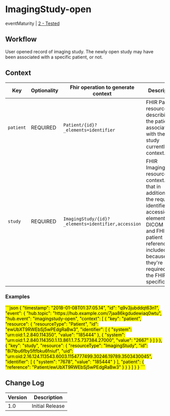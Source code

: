# ImagingStudy-open

eventMaturity | [2 - Tested](../../specification/1.0/#event-maturity-model)

## Workflow

User opened record of imaging study. The newly open study may have been associated with a specific patient, or not. 

## Context

Key | Optionality | Fhir operation to generate context | Description
----- | -------- | ---- | ---- 
`patient` | REQUIRED | `Patient/{id}?_elements=identifier` | FHIR Patient resource describing the patient associated with the study currently in context.
`study` | REQUIRED | `ImagingStudy/{id}?_elements=identifier,accession` | FHIR ImagingStudy resource in context. Note that in addition to the request identifier and accession elements, the DICOM uid and FHIR patient reference are included because they're required by the FHIR specification.


### Examples

<mark>
```json
{
  "timestamp": "2018-01-08T01:37:05.14",
  "id": "q9v3jubddqt63n1",
  "event": {
    "hub.topic": "https://hub.example.com/7jaa86kgdudewiaq0wtu",
    "hub.event": "imagingstudy-open",
    "context": [
      {
        "key": "patient",
        "resource": {
          "resourceType": "Patient",
          "id": "ewUbXT9RWEbSj5wPEdgRaBw3",
          "identifier": [
            {
              "system": "urn:oid:1.2.840.114350",
              "value": "185444"
            },
            {
              "system": "urn:oid:1.2.840.114350.1.13.861.1.7.5.737384.27000",
              "value": "2667"
            }
          ]
        }
      },
      {
        "key": "study",
        "resource": {
          "resourceType": "ImagingStudy",
          "id": "8i7tbu6fby5ftfbku6fniuf",
          "uid": "urn:oid:2.16.124.113543.6003.1154777499.30246.19789.3503430045",
          "identifier": [
            {
              "system": "7678",
              "value": "185444"
            }
          ],
          "patient": {
            "reference": "Patient/ewUbXT9RWEbSj5wPEdgRaBw3"
          }
        }
      }
    ]
  }
}
```
</mark>

## Change Log

Version | Description
---- | ----
1.0 | Initial Release
